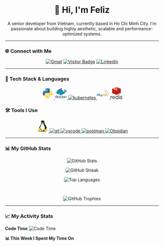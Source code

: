 <!-- README Start -->

<div align="center">
  <h1>👋 Hi, I'm Feliz</h1>
  <p>A senior developer from Vietnam, currently based in Ho Chi Minh City. I'm passionate about building highly aesthetic, scalable and performance-optimized systems.</p>
</div>

---

### 🌐 Connect with Me

<p align="center">
  <!-- Replace placeholders with your actual links -->
  <a href="mailto:tpdai108@gmail.com"><img src="https://img.shields.io/badge/Gmail-D14836?style=for-the-badge&logo=gmail&logoColor=white" alt="Gmail"/></a>
    <!-- Visitor Badge: Counts profile views -->
  <a href="https://visitor-badge.laobi.icu/badge?page_id=TranDai108.TranDai108"><img src="https://visitor-badge.laobi.icu/badge?page_id=TranDai108.TranDai108" alt="Visitor Badge"/></a>
  <a href="https://www.linkedin.com/in/dai-tran-b53973291/"><img src="https://img.shields.io/badge/LinkedIn-0077B5?style=for-the-badge&logo=linkedin&logoColor=white" alt="LinkedIn"/></a>

</p>

---

### 🚀 Tech Stack & Languages

<p align="center">
  <a href="https://www.python.org" target="_blank" rel="noreferrer"> <img src="https://raw.githubusercontent.com/devicons/devicon/master/icons/python/python-original.svg" alt="python" width="40" height="40"/> </a>
  <a href="https://www.docker.com/" target="_blank" rel="noreferrer"> <img src="https://raw.githubusercontent.com/devicons/devicon/master/icons/docker/docker-original-wordmark.svg" alt="docker" width="40" height="40"/> </a>
  <a href="https://kubernetes.io" target="_blank" rel="noreferrer"> <img src="https://www.vectorlogo.zone/logos/kubernetes/kubernetes-icon.svg" alt="kubernetes" width="40" height="40"/> </a>
  <a href="https://www.mysql.com/" target="_blank" rel="noreferrer"> <img src="https://raw.githubusercontent.com/devicons/devicon/master/icons/mysql/mysql-original-wordmark.svg" alt="mysql" width="40" height="40"/> </a>
  <a href="https://redis.io" target="_blank" rel="noreferrer"> <img src="https://raw.githubusercontent.com/devicons/devicon/master/icons/redis/redis-original-wordmark.svg" alt="redis" width="40" height="40"/> </a>
</p>

### 🛠️ Tools I Use

<p align="center">
  <a href="https://www.linux.org/" target="_blank" rel="noreferrer"> <img src="https://raw.githubusercontent.com/devicons/devicon/master/icons/linux/linux-original.svg" alt="linux" width="40" height="40"/> </a>
  <a href="https://git-scm.com/" target="_blank" rel="noreferrer"> <img src="https://www.vectorlogo.zone/logos/git-scm/git-scm-icon.svg" alt="git" width="40" height="40"/> </a>
  <a href="https://code.visualstudio.com/" target="_blank"> <img src="https://cdn.jsdelivr.net/gh/devicons/devicon/icons/vscode/vscode-original.svg" alt="vscode" width="40" height="40"/> </a>
  <a href="https://postman.com" target="_blank" rel="noreferrer"> <img src="https://www.vectorlogo.zone/logos/getpostman/getpostman-icon.svg" alt="postman" width="40" height="40"/> </a>
  <a href="https://obsidian.md/" target="_blank"> <img src="https://obsidian.md/favicon.ico" alt="Obsidian" width="40" height="40"/> </a>
</p>

---

### 📊 My GitHub Stats

<div align="center">

  <p><img src="https://github-readme-stats.vercel.app/api?username=TranDai108&theme=material-palenight&hide_border=false&include_all_commits=true&count_private=true" alt="GitHub Stats" /></p>
  <p><img src="https://github-readme-streak-stats.herokuapp.com/?user=TranDai108&theme=material-palenight&hide_border=false" alt="GitHub Streak" /></p>
  <p><img src="https://github-readme-stats.vercel.app/api/top-langs/?username=TranDai108&theme=material-palenight&hide_border=false&include_all_commits=true&count_private=true&layout=compact" alt="Top Languages" /></p>
  <br>
  <p><img src="https://github-profile-trophy.vercel.app/?username=TranDai108&theme=dracula&no-frame=false&no-bg=false&margin-w=4" alt="GitHub Trophies" /></p>
</div>

---

### 📈 My Activity Stats

<!--START_SECTION:waka-->
<!--
  THIS SECTION IS AUTO-UPDATED BY GITHUB ACTIONS (e.g., anmol098/waka-readme-stats)
  To enable this, you need to:
  1. Sign up for an account at https://wakatime.com/
  2. Create a workflow file in `.github/workflows/your_workflow.yml`
  3. Add your WAKATIME_API_KEY to your repository's Secrets.
  The following is an example of the output.
-->
**Code Time**
![Code Time](http://img.shields.io/badge/Code%20Time-Stats%20will%20display%20here-blue)

**📊 This Week I Spent My Time On**
